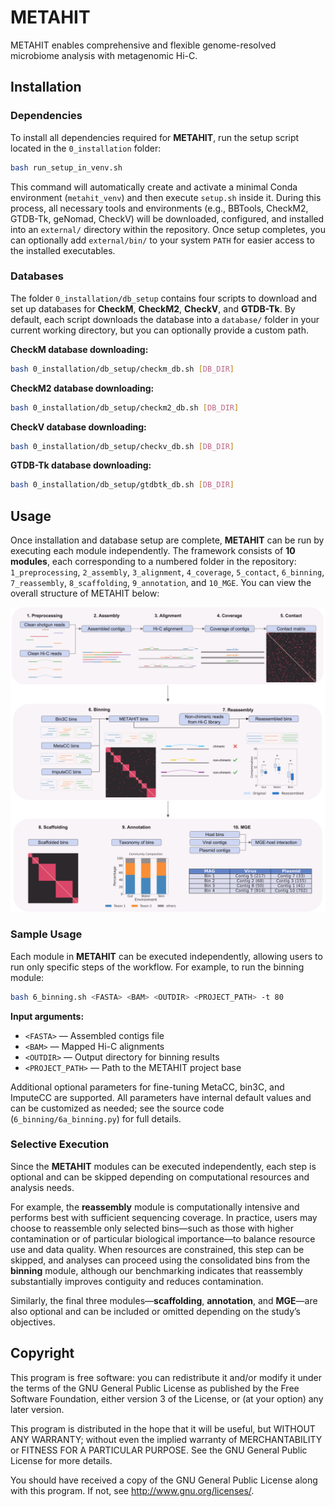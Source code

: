 # METAHIT
METAHIT enables comprehensive and flexible genome-resolved microbiome analysis with metagenomic Hi-C.

## Installation
### Dependencies
To install all dependencies required for **METAHIT**, run the setup script located in the `0_installation` folder:

```bash
bash run_setup_in_venv.sh
```

This command will automatically create and activate a minimal Conda environment (`metahit_venv`) and then execute `setup.sh` inside it. During this process, all necessary tools and environments (e.g., BBTools, CheckM2, GTDB-Tk, geNomad, CheckV) will be downloaded, configured, and installed into an `external/` directory within the repository. Once setup completes, you can optionally add `external/bin/` to your system `PATH` for easier access to the installed executables.

### Databases
The folder `0_installation/db_setup` contains four scripts to download and set up databases for **CheckM**, **CheckM2**, **CheckV**, and **GTDB-Tk**. By default, each script downloads the database into a `database/` folder in your current working directory, but you can optionally provide a custom path.

**CheckM database downloading:**  
```bash
bash 0_installation/db_setup/checkm_db.sh [DB_DIR]
```

**CheckM2 database downloading:**  
```bash
bash 0_installation/db_setup/checkm2_db.sh [DB_DIR]
```

**CheckV database downloading:**  
```bash
bash 0_installation/db_setup/checkv_db.sh [DB_DIR]
```

**GTDB-Tk database downloading:**  
```bash
bash 0_installation/db_setup/gtdbtk_db.sh [DB_DIR]
```

## Usage
Once installation and database setup are complete, **METAHIT** can be run by executing each module independently. The framework consists of **10 modules**, each corresponding to a numbered folder in the repository: `1_preprocessing`, `2_assembly`, `3_alignment`, `4_coverage`, `5_contact`, `6_binning`, `7_reassembly`, `8_scaffolding`, `9_annotation`, and `10_MGE`. You can view the overall structure of METAHIT below:

![METAHIT overview](images/Metahit_Overview.png)

### Sample Usage
Each module in **METAHIT** can be executed independently, allowing users to run only specific steps of the workflow. For example, to run the binning module:

```bash
bash 6_binning.sh <FASTA> <BAM> <OUTDIR> <PROJECT_PATH> -t 80
```

**Input arguments:**
- `<FASTA>` — Assembled contigs file  
- `<BAM>` — Mapped Hi-C alignments  
- `<OUTDIR>` — Output directory for binning results  
- `<PROJECT_PATH>` — Path to the METAHIT project base

Additional optional parameters for fine-tuning MetaCC, bin3C, and ImputeCC are supported. All parameters have internal default values and can be customized as needed; see the source code (`6_binning/6a_binning.py`) for full details.

### Selective Execution
Since the **METAHIT** modules can be executed independently, each step is optional and can be skipped depending on computational resources and analysis needs.

For example, the **reassembly** module is computationally intensive and performs best with sufficient sequencing coverage. In practice, users may choose to reassemble only selected bins—such as those with higher contamination or of particular biological importance—to balance resource use and data quality. When resources are constrained, this step can be skipped, and analyses can proceed using the consolidated bins from the **binning** module, although our benchmarking indicates that reassembly substantially improves contiguity and reduces contamination.

Similarly, the final three modules—**scaffolding**, **annotation**, and **MGE**—are also optional and can be included or omitted depending on the study’s objectives.

## Copyright
This program is free software: you can redistribute it and/or modify it under the terms of the GNU General Public License as published by the Free Software Foundation, either version 3 of the License, or (at your option) any later version.

This program is distributed in the hope that it will be useful, but WITHOUT ANY WARRANTY; without even the implied warranty of MERCHANTABILITY or FITNESS FOR A PARTICULAR PURPOSE. See the GNU General Public License for more details.

You should have received a copy of the GNU General Public License along with this program. If not, see http://www.gnu.org/licenses/.





























